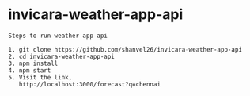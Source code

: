 # invicara-weather-app-api

`
Steps to run weather app api
`

```
1. git clone https://github.com/shanvel26/invicara-weather-app-api
2. cd invicara-weather-app-api
3. npm install
4. npm start
5. Visit the link, 
   http://localhost:3000/forecast?q=chennai
```
